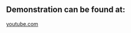## Demonstration can be found at:

[youtube.com](https://www.youtube.com/watch?v=Py-jBEhYhZo "youtube.com")